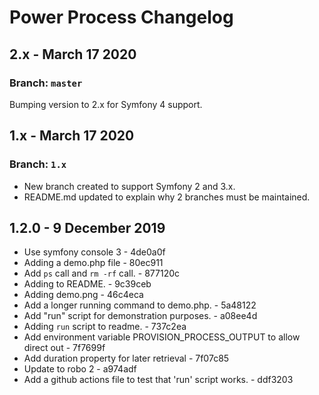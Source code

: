 # Power Process Changelog

## 2.x - March 17 2020

### Branch: `master`

Bumping version to 2.x for Symfony 4 support.

## 1.x - March 17 2020

### Branch: `1.x`

- New branch created to support Symfony 2 and 3.x.
- README.md updated to explain why 2 branches must be maintained.

## 1.2.0 - 9 December 2019

- Use symfony console 3 - 4de0a0f
- Adding a demo.php file - 80ec911
- Add `ps` call and `rm -rf` call. - 877120c
- Adding to README. - 9c39ceb
- Adding demo.png - 46c4eca
- Add a longer running command to demo.php. - 5a48122
- Add "run" script for demonstration purposes. - a08ee4d
- Adding `run` script to readme. - 737c2ea
- Add environment variable PROVISION_PROCESS_OUTPUT to allow direct out - 7f7699f
- Add duration property for later retrieval - 7f07c85
- Update to robo 2 - a974adf
- Add a github actions file to test that 'run' script works. - ddf3203

